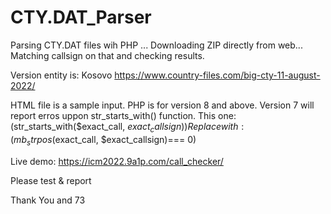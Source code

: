 # CTY.DAT_Parser
Parsing CTY.DAT files wih PHP ...
Downloading ZIP directly from web...
Matching callsign on that and checking results.

Version entity is: Kosovo
https://www.country-files.com/big-cty-11-august-2022/



HTML file is a sample input.
PHP is for version 8 and above.
Version 7 will report erros uppon str_starts_with() function.
This one: (str_starts_with($exact_call, $exact_callsign))
Replace with: (mb_strpos($exact_call, $exact_callsign)=== 0)


Live demo:
https://icm2022.9a1p.com/call_checker/

Please test & report

Thank You and 73
